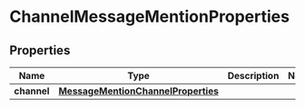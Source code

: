 
# ChannelMessageMentionProperties

## Properties
Name | Type | Description | Notes
------------ | ------------- | ------------- | -------------
**channel** | [**MessageMentionChannelProperties**](MessageMentionChannelProperties.md) |  | 




